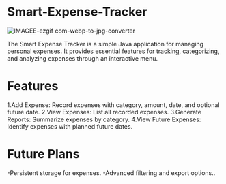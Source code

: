 # Smart-Expense-Tracker
![IMAGEE-ezgif com-webp-to-jpg-converter](https://github.com/user-attachments/assets/81d52694-e7fb-4d7b-aa6b-99a23a26dadb)

The Smart Expense Tracker is a simple Java application for managing personal expenses. It provides essential features for tracking, categorizing, and analyzing expenses through an interactive menu.
# Features
1.Add Expense: Record expenses with category, amount, date, and optional future date.
2.View Expenses: List all recorded expenses.
3.Generate Reports: Summarize expenses by category.
4.View Future Expenses: Identify expenses with planned future dates.

# Future Plans
-Persistent storage for expenses.
-Advanced filtering and export options..

